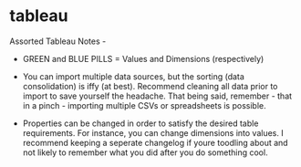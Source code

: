 # tableau

Assorted Tableau Notes - 

- GREEN and BLUE PILLS = Values and Dimensions (respectively) 

- You can import multiple data sources, but the sorting (data consolidation) is iffy (at best). Recommend cleaning all data prior to import to save yourself the headache. That being said, remember - that in a pinch - importing multiple CSVs or spreadsheets is possible. 

- Properties can be changed in order to satisfy the desired table requirements. For instance, you can change dimensions into values. I recommend keeping a seperate changelog if youre toodling about and not likely to remember what you did after you do something cool.  
